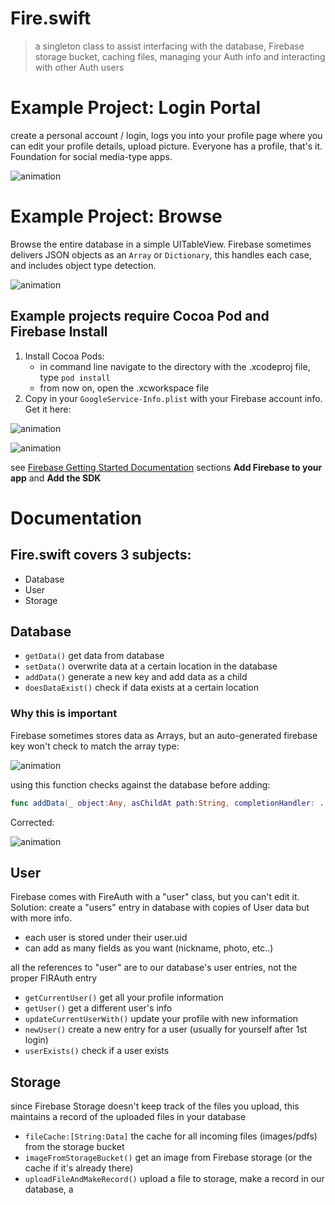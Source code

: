 # Fire.swift

> a singleton class to assist interfacing with the database, Firebase storage bucket, caching files, managing your Auth info and interacting with other Auth users

# Example Project: Login Portal

create a personal account / login, logs you into your profile page where you can edit your profile details, upload picture. Everyone has a profile, that's it. Foundation for social media-type apps.

![animation](https://raw.github.com/robbykraft/Firebase/master/readme/login.gif)

# Example Project: Browse

Browse the entire database in a simple UITableView. Firebase sometimes delivers JSON objects as an `Array` or `Dictionary`, this handles each case, and includes object type detection.

![animation](https://raw.github.com/robbykraft/Firebase/master/readme/browse.gif)

## Example projects require Cocoa Pod and Firebase Install

1. Install Cocoa Pods:
   * in command line navigate to the directory with the .xcodeproj file, type `pod install`
   * from now on, open the .xcworkspace file
2. Copy in your `GoogleService-Info.plist` with your Firebase account info. Get it here:

![animation](https://raw.github.com/robbykraft/Firebase/master/readme/config1.png)

![animation](https://raw.github.com/robbykraft/Firebase/master/readme/config2.png)

see [Firebase Getting Started Documentation](https://firebase.google.com/docs/ios/setup) sections __Add Firebase to your app__ and __Add the SDK__

# Documentation

## Fire.swift covers 3 subjects:

* Database
* User
* Storage

## Database

* `getData()` get data from database
* `setData()` overwrite data at a certain location in the database
* `addData()` generate a new key and add data as a child
* `doesDataExist()` check if data exists at a certain location

### Why this is important

Firebase sometimes stores data as Arrays, but an auto-generated firebase key won't check to match the array type:

![animation](https://raw.github.com/robbykraft/Firebase/master/readme/array-bad.gif)

using this function checks against the database before adding:

```swift
func addData(_ object:Any, asChildAt path:String, completionHandler: ...){}
```

Corrected:

![animation](https://raw.github.com/robbykraft/Firebase/master/readme/array-good.gif)

## User

Firebase comes with FireAuth with a "user" class, but you can't edit it. Solution: create a "users" entry in database with copies of User data but with more info.

* each user is stored under their user.uid
* can add as many fields as you want (nickname, photo, etc..)

all the references to "user" are to our database's user entries, not the proper FIRAuth entry

* `getCurrentUser()` get all your profile information
* `getUser()` get a different user's info
* `updateCurrentUserWith()` update your profile with new information
* `newUser()` create a new entry for a user (usually for yourself after 1st login)
* `userExists()` check if a user exists

## Storage

since Firebase Storage doesn't keep track of the files you upload,
this maintains a record of the uploaded files in your database

* `fileCache:[String:Data]` the cache for all incoming files (images/pdfs) from the storage bucket
* `imageFromStorageBucket()` get an image from Firebase storage (or the cache if it's already there)
* `uploadFileAndMakeRecord()` upload a file to storage, make a record in our database, a